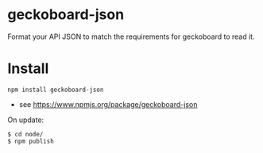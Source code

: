 # geckoboard-json

Format your API JSON to match the requirements for geckoboard to read it.

# Install

`npm install geckoboard-json`

* see https://www.npmjs.org/package/geckoboard-json

On update:
```
$ cd node/
$ npm publish
```
